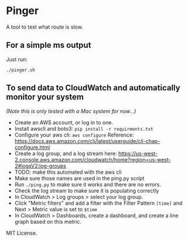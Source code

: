 # Pinger

A tool to test what route is slow.

## For a simple ms output

Just run:

```
./pinger.sh
```

## To send data to CloudWatch and automatically monitor your system

_(Note this is only tested with a Mac system for now...)_

- Create an AWS account, or log in to one.
- Install awscli and boto3: `pip install -r requirments.txt`
- Configure your aws cli: `aws configure` Reference: https://docs.aws.amazon.com/cli/latest/userguide/cli-chap-configure.html
- Create a log group, and a log stream here: https://us-west-2.console.aws.amazon.com/cloudwatch/home?region=us-west-2#logsV2:log-groups
-   TODO: make this automated with the aws cli
- Make sure those names are used in the ping.py script
- Run `./ping.py` to make sure it works and there are no errors.
- Check the log stream to make sure it is populating correctly
- In CloudWatch > Log groups > select your log group.
- Click "Metric filters" and add a filter with the Filter Pattern `[time]` and Next > Metric value is set to `$time`
- In CloudWatch > Dashboards, create a dashboard, and create a line graph based on this metric.


MIT License.
